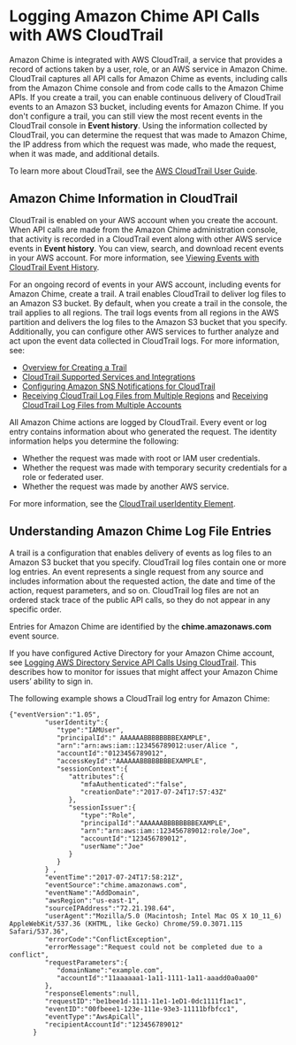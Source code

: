 # Logging Amazon Chime API Calls with AWS CloudTrail<a name="cloudtrail"></a>

Amazon Chime is integrated with AWS CloudTrail, a service that provides a record of actions taken by a user, role, or an AWS service in Amazon Chime\. CloudTrail captures all API calls for Amazon Chime as events, including calls from the Amazon Chime console and from code calls to the Amazon Chime APIs\. If you create a trail, you can enable continuous delivery of CloudTrail events to an Amazon S3 bucket, including events for Amazon Chime\. If you don't configure a trail, you can still view the most recent events in the CloudTrail console in **Event history**\. Using the information collected by CloudTrail, you can determine the request that was made to Amazon Chime, the IP address from which the request was made, who made the request, when it was made, and additional details\. 

To learn more about CloudTrail, see the [AWS CloudTrail User Guide](https://docs.aws.amazon.com/awscloudtrail/latest/userguide/)\.

## Amazon Chime Information in CloudTrail<a name="service-name-info-in-cloudtrail"></a>

CloudTrail is enabled on your AWS account when you create the account\. When API calls are made from the Amazon Chime administration console, that activity is recorded in a CloudTrail event along with other AWS service events in **Event history**\. You can view, search, and download recent events in your AWS account\. For more information, see [Viewing Events with CloudTrail Event History](https://docs.aws.amazon.com/awscloudtrail/latest/userguide/view-cloudtrail-events.html)\. 

For an ongoing record of events in your AWS account, including events for Amazon Chime, create a trail\. A trail enables CloudTrail to deliver log files to an Amazon S3 bucket\. By default, when you create a trail in the console, the trail applies to all regions\. The trail logs events from all regions in the AWS partition and delivers the log files to the Amazon S3 bucket that you specify\. Additionally, you can configure other AWS services to further analyze and act upon the event data collected in CloudTrail logs\. For more information, see: 
+ [Overview for Creating a Trail](https://docs.aws.amazon.com/awscloudtrail/latest/userguide/cloudtrail-create-and-update-a-trail.html)
+ [CloudTrail Supported Services and Integrations](https://docs.aws.amazon.com/awscloudtrail/latest/userguide/cloudtrail-aws-service-specific-topics.html#cloudtrail-aws-service-specific-topics-integrations)
+ [Configuring Amazon SNS Notifications for CloudTrail](https://docs.aws.amazon.com/awscloudtrail/latest/userguide/getting_notifications_top_level.html)
+ [Receiving CloudTrail Log Files from Multiple Regions](https://docs.aws.amazon.com/awscloudtrail/latest/userguide/receive-cloudtrail-log-files-from-multiple-regions.html) and [Receiving CloudTrail Log Files from Multiple Accounts](https://docs.aws.amazon.com/awscloudtrail/latest/userguide/cloudtrail-receive-logs-from-multiple-accounts.html)

All Amazon Chime actions are logged by CloudTrail\.  Every event or log entry contains information about who generated the request\. The identity information helps you determine the following: 
+ Whether the request was made with root or IAM user credentials\.
+ Whether the request was made with temporary security credentials for a role or federated user\.
+ Whether the request was made by another AWS service\.

For more information, see the [CloudTrail userIdentity Element](https://docs.aws.amazon.com/awscloudtrail/latest/userguide/cloudtrail-event-reference-user-identity.html)\.

## Understanding Amazon Chime Log File Entries<a name="understanding-service-name-entries"></a>

A trail is a configuration that enables delivery of events as log files to an Amazon S3 bucket that you specify\. CloudTrail log files contain one or more log entries\. An event represents a single request from any source and includes information about the requested action, the date and time of the action, request parameters, and so on\. CloudTrail log files are not an ordered stack trace of the public API calls, so they do not appear in any specific order\. 

Entries for Amazon Chime are identified by the **chime\.amazonaws\.com** event source\.

If you have configured Active Directory for your Amazon Chime account, see [Logging AWS Directory Service API Calls Using CloudTrail](https://docs.aws.amazon.com/directoryservice/latest/devguide/cloudtrail_logging.html)\. This describes how to monitor for issues that might affect your Amazon Chime users’ ability to sign in\. 

The following example shows a CloudTrail log entry for Amazon Chime:

```
{"eventVersion":"1.05",
         "userIdentity":{  
            "type":"IAMUser",
            "principalId":" AAAAAABBBBBBBBEXAMPLE",
            "arn":"arn:aws:iam::123456789012:user/Alice ",
            "accountId":"0123456789012",
            "accessKeyId":"AAAAAABBBBBBBBEXAMPLE",
            "sessionContext":{  
               "attributes":{  
                  "mfaAuthenticated":"false",
                  "creationDate":"2017-07-24T17:57:43Z"
               },
               "sessionIssuer":{  
                  "type":"Role",
                  "principalId":"AAAAAABBBBBBBBEXAMPLE",
                  "arn":"arn:aws:iam::123456789012:role/Joe",
                  "accountId":"123456789012",
                  "userName":"Joe"
               }
            }
         } ,
         "eventTime":"2017-07-24T17:58:21Z",
         "eventSource":"chime.amazonaws.com",
         "eventName":"AddDomain",
         "awsRegion":"us-east-1",
         "sourceIPAddress":"72.21.198.64",
         "userAgent":"Mozilla/5.0 (Macintosh; Intel Mac OS X 10_11_6) AppleWebKit/537.36 (KHTML, like Gecko) Chrome/59.0.3071.115 Safari/537.36",
         "errorCode":"ConflictException",
         "errorMessage":"Request could not be completed due to a conflict",
         "requestParameters":{  
            "domainName":"example.com",
            "accountId":"11aaaaaa1-1a11-1111-1a11-aaadd0a0aa00"
         },
         "responseElements":null,
         "requestID":"be1bee1d-1111-11e1-1eD1-0dc1111f1ac1",
         "eventID":"00fbeee1-123e-111e-93e3-11111bfbfcc1",
         "eventType":"AwsApiCall",
         "recipientAccountId":"123456789012"
      }
```